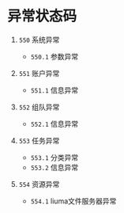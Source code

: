 # 异常状态码


1. `550` 系统异常
    
    - `550.1` 参数异常
  

2. `551` 账户异常

    - `551.1` 信息异常
 
3. `552` 组队异常

    - `552.1` 信息异常
  
4. `553` 任务异常

    - `553.1` 分类异常
    - `553.2` 信息异常
    
5. `554` 资源异常

    - `554.1` liuma文件服务器异常